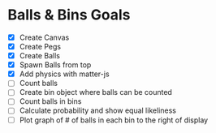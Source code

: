 # Balls & Bins Goals

- [x] Create Canvas
- [x] Create Pegs
- [x] Create Balls
- [x] Spawn Balls from top
- [x] Add physics with matter-js
- [ ] Count balls
- [ ] Create bin object where balls can be counted
- [ ] Count balls in bins
- [ ] Calculate probability and show equal likeliness
- [ ] Plot graph of # of balls in each bin to the right of display
